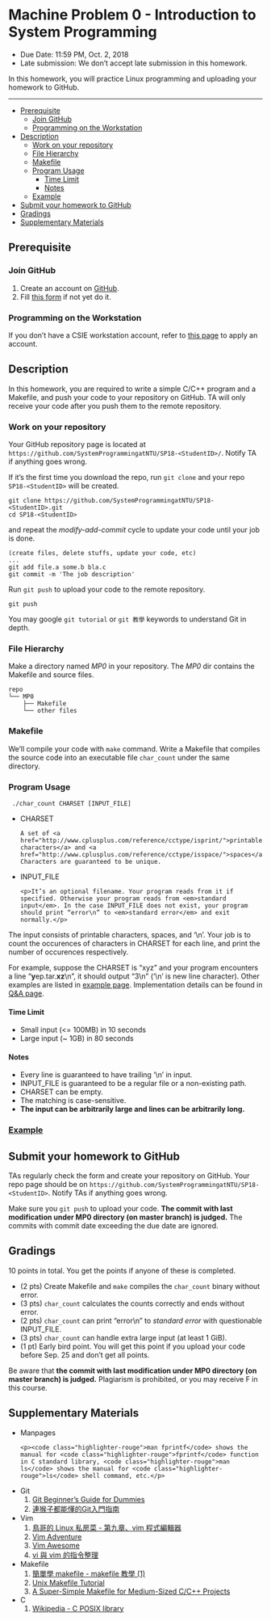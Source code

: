 
<!DOCTYPE html>
<html>

  <head>
  <meta charset="utf-8">
  <meta http-equiv="X-UA-Compatible" content="IE=edge">
  <meta name="viewport" content="width=device-width, initial-scale=1">

<!--
  <title>SP18MP0</title>
-->

  <link rel="stylesheet" href="/css/main.css">
  <link rel="canonical" href="https://systemprogrammingatntu.github.io//MP0/">
</head>


  <body>

<!--
    <header class="site-header">
-->

  <div class="wrapper">

<!--
    <a class="site-title" href="/">System Programming Design (Fall 2018) at NTU</a>
-->

  </div>

</header>

<!--
    <div class="page-content">
      <div class="wrapper">
        <article class="post">
-->

<h1 id="machine-problem-0---introduction-to-system-programming">Machine Problem 0 - Introduction to System Programming</h1>

<ul>
  <li>Due Date: 11:59 PM, Oct. 2, 2018</li>
  <li>Late submission: We don’t accept late submission in this homework.</li>
</ul>

<p>In this homework, you will practice Linux programming and uploading your homework to GitHub.</p>

<hr />

  <div class="post-content">
    <ul id="markdown-toc">
  <li><a href="#prerequisite" id="markdown-toc-prerequisite">Prerequisite</a>    <ul>
      <li><a href="#join-github" id="markdown-toc-join-github">Join GitHub</a></li>
      <li><a href="#programming-on-the-workstation" id="markdown-toc-programming-on-the-workstation">Programming on the Workstation</a></li>
    </ul>
  </li>
  <li><a href="#description" id="markdown-toc-description">Description</a>    <ul>
      <li><a href="#work-on-your-repository" id="markdown-toc-work-on-your-repository">Work on your repository</a></li>
      <li><a href="#file-hierarchy" id="markdown-toc-file-hierarchy">File Hierarchy</a></li>
      <li><a href="#makefile" id="markdown-toc-makefile">Makefile</a></li>
      <li><a href="#program-usage" id="markdown-toc-program-usage">Program Usage</a>        <ul>
          <li><a href="#time-limit" id="markdown-toc-time-limit">Time Limit</a></li>
          <li><a href="#notes" id="markdown-toc-notes">Notes</a></li>
        </ul>
      </li>
      <li><a href="#example" id="markdown-toc-example">Example</a></li>
    </ul>
  </li>
  <li><a href="#submit-your-homework-to-github" id="markdown-toc-submit-your-homework-to-github">Submit your homework to GitHub</a></li>
  <li><a href="#gradings" id="markdown-toc-gradings">Gradings</a></li>
  <li><a href="#supplementary-materials" id="markdown-toc-supplementary-materials">Supplementary Materials</a></li>
</ul>

<h2 id="prerequisite">Prerequisite</h2>

<h3 id="join-github">Join GitHub</h3>
<ol>
  <li>Create an account on <a href="https://github.com/">GitHub</a>.</li>
  <li>Fill <a href="https://docs.google.com/forms/d/e/1FAIpQLSe2yh6ntEple-hrdrFWbSWxpPYljX9bog7ohXjaZiWor4irdA/viewform">this form</a> if not yet do it.</li>
</ol>

<h3 id="programming-on-the-workstation">Programming on the Workstation</h3>
<p>If you don’t have a CSIE workstation account, refer to <a href="https://wslab.csie.ntu.edu.tw/account.html">this page</a> to apply an account.</p>

<h2 id="description">Description</h2>

<p>In this homework, you are required to write a simple C/C++ program and a Makefile, and push your code to your repository on GitHub. TA will only receive your code after you push them to the remote repository.</p>

<h3 id="work-on-your-repository">Work on your repository</h3>

<p>Your GitHub repository page is located at <code class="highlighter-rouge">https://github.com/SystemProgrammingatNTU/SP18-&lt;StudentID&gt;/</code>. Notify TA if anything goes wrong.</p>

<p>If it’s the first time you download the repo, run <code class="highlighter-rouge">git clone</code> and your repo <code class="highlighter-rouge">SP18-&lt;StudentID&gt;</code> will be created.</p>
<div class="language-sh highlighter-rouge"><div class="highlight"><pre class="highlight"><code>git clone https://github.com/SystemProgrammingatNTU/SP18-&lt;StudentID&gt;.git
<span class="nb">cd </span>SP18-&lt;StudentID&gt;
</code></pre></div></div>

<p>and repeat the <em>modify-add-commit</em> cycle to update your code until your job is done.</p>
<div class="language-sh highlighter-rouge"><div class="highlight"><pre class="highlight"><code><span class="o">(</span>create files, delete stuffs, update your code, etc<span class="o">)</span>
...
git add file.a some.b bla.c
git commit <span class="nt">-m</span> <span class="s1">'The job description'</span>
</code></pre></div></div>

<p>Run <code class="highlighter-rouge">git push</code> to upload your code to the remote repository.</p>
<div class="language-sh highlighter-rouge"><div class="highlight"><pre class="highlight"><code>git push
</code></pre></div></div>

<p>You may google <code class="highlighter-rouge">git tutorial</code> or <code class="highlighter-rouge">git 教學</code> keywords to understand Git in depth.</p>

<h3 id="file-hierarchy">File Hierarchy</h3>

<p>Make a directory named <em>MP0</em> in your repository. The <em>MP0</em> dir contains the Makefile and source files.</p>

<div class="highlighter-rouge"><div class="highlight"><pre class="highlight"><code>repo
└── MP0
    ├── Makefile
    └── other files
</code></pre></div></div>

<h3 id="makefile">Makefile</h3>

<p>We’ll compile your code with <code class="highlighter-rouge">make</code> command. Write a Makefile that compiles the source code into an executable file <code class="highlighter-rouge">char_count</code> under the same directory.</p>

<h3 id="program-usage">Program Usage</h3>
<div class="language-sh highlighter-rouge"><div class="highlight"><pre class="highlight"><code> ./char_count CHARSET <span class="o">[</span>INPUT_FILE]
</code></pre></div></div>

<ul>
  <li>
    <p>CHARSET</p>

    A set of <a href="http://www.cplusplus.com/reference/cctype/isprint/">printable characters</a> and <a href="http://www.cplusplus.com/reference/cctype/isspace/">spaces</a>. Characters are guaranteed to be unique.
  </li>
  <li>
    <p>INPUT_FILE</p>

    <p>It’s an optional filename. Your program reads from it if specified. Otherwise your program reads from <em>standard input</em>. In the case INPUT_FILE does not exist, your program should print “error\n” to <em>standard error</em> and exit normally.</p>
  </li>
</ul>

<p>The input consists of printable characters, spaces, and ‘\n’. Your job is to count the occurences of characters in CHARSET for each line, and print the number of occurences respectively.</p>

<p>For example, suppose the CHARSET is “xyz” and your program encounters a line “<strong>y</strong>ep.tar.<strong>xz</strong>\n”, it should output “3\n” (‘\n’ is new line character). Other examples are listed in <a href="/mp0/EXAMPLE.html">example page</a>. Implementation details can be found in <a href="/mp0/QandA.html">Q&amp;A page</a>.</p>

<h4 id="time-limit">Time Limit</h4>
<ul>
  <li>Small input (&lt;= 100MB) in 10 seconds</li>
  <li>Large input (~ 1GB) in 80 seconds</li>
</ul>

<h4 id="notes">Notes</h4>
<ul>
  <li>Every line is guaranteed to have trailing ‘\n’ in input.</li>
  <li>INPUT_FILE is guaranteed to be a regular file or a non-existing path.</li>
  <li>CHARSET can be empty.</li>
  <li>The matching is case-sensitive.</li>
  <li><strong>The input can be arbitrarily large and lines can be arbitrarily long.</strong></li>
</ul>

<h3 id="example"><a href="https://systemprogrammingatntu.github.io/mp0/EXAMPLE">Example</a></h3>

<h2 id="submit-your-homework-to-github">Submit your homework to GitHub</h2>

<p>TAs regularly check the form and create your repository on GitHub. Your repo page should be on <code class="highlighter-rouge">https://github.com/SystemProgrammingatNTU/SP18-&lt;StudentID&gt;</code>. Notify TAs if anything goes wrong.</p>

<p>Make sure you <code class="highlighter-rouge">git push</code> to upload your code. <strong>The commit with last modification under MP0 directory (on master branch) is judged.</strong> The commits with commit date exceeding the due date are ignored.</p>

<h2 id="gradings">Gradings</h2>
<p>10 points in total. You get the points if anyone of these is completed.</p>
<ul>
  <li>(2 pts) Create Makefile and <code class="highlighter-rouge">make</code> compiles the <code class="highlighter-rouge">char_count</code> binary without error.</li>
  <li>(3 pts) <code class="highlighter-rouge">char_count</code> calculates the counts correctly and ends without error.</li>
  <li>(2 pts) <code class="highlighter-rouge">char_count</code> can print “error\n” to <em>standard error</em> with questionable INPUT_FILE.</li>
  <li>(3 pts) <code class="highlighter-rouge">char_count</code> can handle extra large input (at least 1 GiB).</li>
  <li>(1 pt)  Early bird point. You will get this point if you upload your code before Sep. 25 and don’t get all points.</li>
</ul>

<p>Be aware that <strong>the commit with last modification under MP0 directory (on master branch) is judged.</strong> Plagiarism is prohibited, or you may receive F in this course.</p>

<h2 id="supplementary-materials">Supplementary Materials</h2>

<ul>
  <li>
    <p>Manpages</p>

    <p><code class="highlighter-rouge">man fprintf</code> shows the manual for <code class="highlighter-rouge">fprintf</code> function in C standard library, <code class="highlighter-rouge">man ls</code> shows the manual for <code class="highlighter-rouge">ls</code> shell command, etc.</p>
  </li>
  <li>Git
    <ol>
      <li><a href="http://backlogtool.com/git-guide/en/">Git Beginner’s Guide for Dummies</a></li>
      <li><a href="https://backlogtool.com/git-guide/tw/">連猴子都能懂的Git入門指南</a></li>
    </ol>
  </li>
  <li>Vim
    <ol>
      <li><a href="http://linux.vbird.org/linux_basic/0310vi.php">鳥哥的 Linux 私房菜 - 第九章、vim 程式編輯器</a></li>
      <li><a href="http://vim-adventures.com/">Vim Adventure</a></li>
      <li><a href="http://vimawesome.com/">Vim Awesome</a></li>
      <li><a href="http://www.vixual.net/blog/archives/234">vi 與 vim 的指令整理</a></li>
    </ol>
  </li>
  <li>Makefile
    <ol>
      <li><a href="http://mropengate.blogspot.com/2018/01/makefile.html">簡單學 makefile - makefile 教學 (1)</a></li>
      <li><a href="https://www.tutorialspoint.com/makefile/">Unix Makefile Tutorial</a></li>
      <li><a href="https://spin.atomicobject.com/2016/08/26/makefile-c-projects/">A Super-Simple Makefile for Medium-Sized C/C++ Projects</a></li>
    </ol>
  </li>
  <li>C
    <ol>
      <li><a href="https://en.wikipedia.org/wiki/C_POSIX_library">Wikipedia - C POSIX library</a></li>
    </ol>
  </li>
</ul>

  </div>

</article>

<!--
      </div>
    </div>
-->

  </body>

</html>
